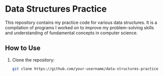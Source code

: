 # Data Structures Practice

This repository contains my practice code for various data structures. It is a compilation of programs I worked on to improve my problem-solving skills and understanding of fundamental concepts in computer science.

## How to Use

1. Clone the repository:
   ```bash
   git clone https://github.com/your-username/data-structures-practice.git
